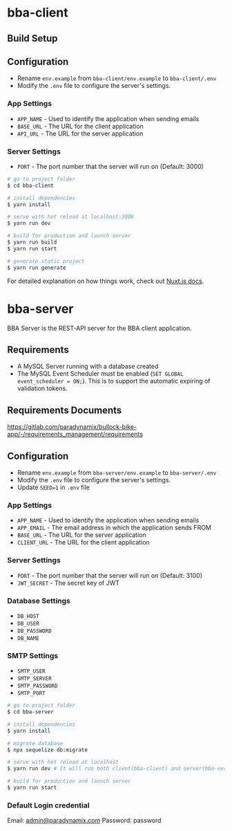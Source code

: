 # bba-client

## Build Setup

## Configuration

- Rename `env.example` from `bba-client/env.example` to `bba-client/.env`
- Modify the `.env` file to configure the server's settings.

### App Settings

- `APP_NAME` - Used to identify the application when sending emails
- `BASE_URL` - The URL for the client application
- `API_URL` - The URL for the server application

### Server Settings

- `PORT` - The port number that the server will run on (Default: 3000)

```bash
# go to project folder
$ cd bba-client

# install dependencies
$ yarn install

# serve with hot reload at localhost:3000
$ yarn run dev

# build for production and launch server
$ yarn run build
$ yarn run start

# generate static project
$ yarn run generate
```

For detailed explanation on how things work, check out [Nuxt.js docs](https://nuxtjs.org).

# bba-server

BBA Server is the REST-API server for the BBA client application.

## Requirements

- A MySQL Server running with a database created
- The MySQL Event Scheduler must be enabled (`SET GLOBAL event_scheduler = ON;`). This is to support the automatic expiring of validation tokens.

## Requirements Documents
https://gitlab.com/paradynamix/bullock-bike-app/-/requirements_management/requirements

## Configuration

- Rename `env.example` from `bba-server/env.example` to `bba-server/.env`
- Modify the `.env` file to configure the server's settings.
- Update `SEED=1` in `.env` file

### App Settings

- `APP_NAME` - Used to identify the application when sending emails
- `APP_EMAIL` - The email address in which the application sends FROM
- `BASE_URL` - The URL for the server application
- `CLIENT_URL` - The URL for the client application

### Server Settings

- `PORT` - The port number that the server will run on (Default: 3100)
- `JWT_SECRET` - The secret key of JWT

### Database Settings

- `DB_HOST`
- `DB_USER`
- `DB_PASSWORD`
- `DB_NAME`

### SMTP Settings

- `SMTP_USER`
- `SMTP_SERVER`
- `SMTP_PASSWORD`
- `SMTP_PORT`

```bash
# go to project folder
$ cd bba-server

# install dependencies
$ yarn install

# migrate database
$ npx sequelize db:migrate

# serve with hot reload at localhost
$ yarn run dev # It will run both client(bba-client) and server(bba-server)

# build for production and launch server
$ yarn run start

```

### Default Login credential

Email: admin@paradynamix.com
Password: password
